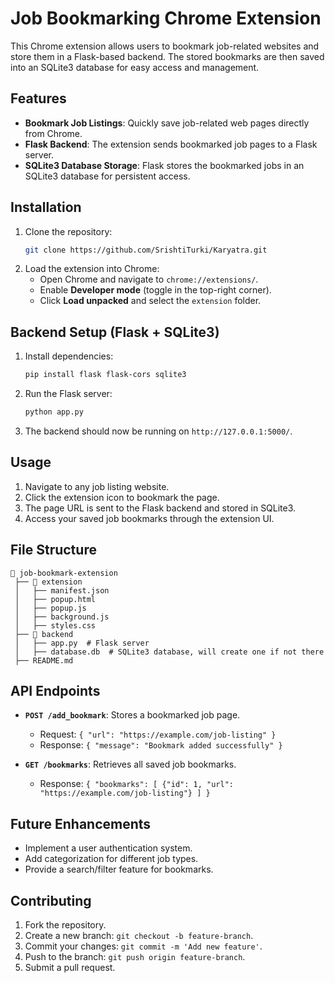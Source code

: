 # Job Bookmarking Chrome Extension

This Chrome extension allows users to bookmark job-related websites and store them in a Flask-based backend. The stored bookmarks are then saved into an SQLite3 database for easy access and management.

## Features

- **Bookmark Job Listings**: Quickly save job-related web pages directly from Chrome.
- **Flask Backend**: The extension sends bookmarked job pages to a Flask server.
- **SQLite3 Database Storage**: Flask stores the bookmarked jobs in an SQLite3 database for persistent access.

## Installation

1. Clone the repository:
   ```sh
   git clone https://github.com/SrishtiTurki/Karyatra.git
   ```
2. Load the extension into Chrome:
   - Open Chrome and navigate to `chrome://extensions/`.
   - Enable **Developer mode** (toggle in the top-right corner).
   - Click **Load unpacked** and select the `extension` folder.

## Backend Setup (Flask + SQLite3)

1. Install dependencies:
   ```sh
   pip install flask flask-cors sqlite3
   ```
2. Run the Flask server:
   ```sh
   python app.py
   ```
3. The backend should now be running on `http://127.0.0.1:5000/`.

## Usage

1. Navigate to any job listing website.
2. Click the extension icon to bookmark the page.
3. The page URL is sent to the Flask backend and stored in SQLite3.
4. Access your saved job bookmarks through the extension UI.

## File Structure

```
📂 job-bookmark-extension
 ├── 📂 extension
 │   ├── manifest.json
 │   ├── popup.html
 │   ├── popup.js
 │   ├── background.js
 │   ├── styles.css
 ├── 📂 backend
 │   ├── app.py  # Flask server
 │   ├── database.db  # SQLite3 database, will create one if not there
 ├── README.md
```

## API Endpoints

- **`POST /add_bookmark`**: Stores a bookmarked job page.
  - Request: `{ "url": "https://example.com/job-listing" }`
  - Response: `{ "message": "Bookmark added successfully" }`

- **`GET /bookmarks`**: Retrieves all saved job bookmarks.
  - Response: `{ "bookmarks": [ {"id": 1, "url": "https://example.com/job-listing"} ] }`

## Future Enhancements

- Implement a user authentication system.
- Add categorization for different job types.
- Provide a search/filter feature for bookmarks.

## Contributing

1. Fork the repository.
2. Create a new branch: `git checkout -b feature-branch`.
3. Commit your changes: `git commit -m 'Add new feature'`.
4. Push to the branch: `git push origin feature-branch`.
5. Submit a pull request.

